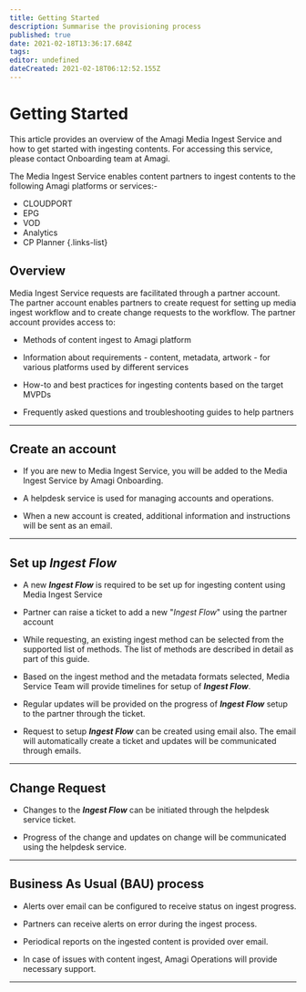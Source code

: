 ```yaml
---
title: Getting Started
description: Summarise the provisioning process
published: true
date: 2021-02-18T13:36:17.684Z
tags: 
editor: undefined
dateCreated: 2021-02-18T06:12:52.155Z
---
```


# Getting Started

This article provides an overview of the Amagi Media Ingest Service and how to get started with ingesting contents. For accessing this service, please contact Onboarding team at Amagi.

The Media Ingest Service enables content partners to ingest contents to the following Amagi platforms or services:-

- CLOUDPORT
- EPG
- VOD
- Analytics
- CP Planner
{.links-list}


## Overview

Media Ingest Service requests are facilitated through a partner account. The partner account enables partners to create request for setting up media ingest workflow and to create change requests to the workflow. The partner account provides access to:

* Methods of content ingest to Amagi platform

* Information about requirements - content, metadata, artwork - for various platforms used by different services

* How-to and best practices for ingesting contents based on the target MVPDs

* Frequently asked questions and troubleshooting guides to help partners

------

## Create an account

* If you are new to Media Ingest Service, you will be added to the Media Ingest Service by Amagi Onboarding. 

* A helpdesk service is used for managing accounts and operations.

* When a new account is created, additional information and instructions will be sent as an email.

------

## Set up *Ingest Flow*

* A new ***Ingest Flow*** is required to be set up for ingesting content using Media Ingest Service

* Partner can raise a ticket to add a new "*Ingest Flow*" using the partner account

* While requesting, an existing ingest method can be selected from the supported list of methods. The list of methods are described in detail as part of this guide.

* Based on the ingest method and the metadata formats selected, Media Service Team will provide timelines for setup of ***Ingest Flow***.

* Regular updates will be provided on the progress of ***Ingest Flow*** setup to the partner through the ticket.
  
* Request to setup ***Ingest Flow*** can be created using email also. The email will automatically create a ticket and updates will be communicated through emails.

------

## Change Request

* Changes to the ***Ingest Flow*** can be initiated through the helpdesk service ticket.

* Progress of the change and updates on change will be communicated using the helpdesk service.

------

## Business As Usual (BAU) process

* Alerts over email can be configured to receive status on ingest progress.

* Partners can receive alerts on error during the ingest process.

* Periodical reports on the ingested content is provided over email.

* In case of issues with content ingest, Amagi Operations will provide necessary support.

------